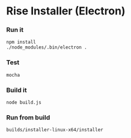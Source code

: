 # Rise Installer (Electron)

### Run it
```
npm install
./node_modules/.bin/electron .
```

### Test
```
mocha
```

### Build it
```
node build.js
```

### Run from build
```
builds/installer-linux-x64/installer
```
